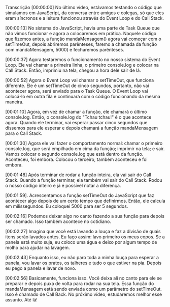 Transcrição
[00:00:00] No último vídeo, estávamos testando o código que simulamos em JavaScript, da conversa entre amigos e colegas, só que eles eram síncronos e a leitura funcionou através do Event Loop e do Call Stack.

[00:00:13] No sistema do JavaScript, havia uma parte de Task Queue que não vimos funcionar e agora a colocaremos em prática. Naquele código que fizemos antes, a função mandaMensagem() agora vai começar com o setTimeOut, depois abriremos parênteses, faremo a chamada da função com mandaMensagem, 5000) e fecharemos parênteses.

[00:00:37] Agora testaremos o funcionamento no nosso sistema do Event Loop. Ele vai chamar a primeira linha, o primeiro console.log e colocar na Call Stack. Então, imprimiu na tela, chegou a hora dele sair de lá.

[00:00:52] Agora o Event Loop vai chamar o setTimeOut, que funciona diferente. Ele é um setTimeOut de cinco segundos, portanto, não vai acontecer agora, será enviado para o Task Queue. O Event Loop vai colocá-lo em outra fila e continuará com o código funcionando da mesma maneira.

[00:01:10] Agora, em vez de chamar a função, ele chamará o último console.log. Então, o console.log do "Tchau tchau!" é o que acontece agora. Quando ele terminar, vai esperar passar cinco segundos que dissemos para ele esperar e depois chamará a função mandaMensagem para o Call Stack.

[00:01:30] Agora ele vai fazer o comportamento normal: chamar o primeiro console.log, que será empilhado em cima da função; imprimir na tela; e sair. Vamos colocar o segundo console.log que está dentro da função. Aconteceu, foi embora. Colocou o terceiro, também aconteceu e foi embora.

[00:01:48] Após terminar de rodar a função inteira, ela vai sair do Call Stack. Quando a função terminar, ela também vai sair do Call Stack. Rodou o nosso código inteiro e já é possível notar a diferença.

[00:01:59]. Acrescentamos a função setTimeOut do JavaScript que faz acontecer algo depois de um certo tempo que definirmos. Então, ele calcula em milissegundos. Eu coloquei 5000 para ser 5 segundos.

[00:02:16] Podemos deixar algo no canto fazendo a sua função para depois ser chamado. Isso também acontece no cotidiano.

[00:02:27] Imagina que você está lavando a louça e faz a divisão de quais itens serão lavados antes. Eu faço assim: lavo primeiro os meus copos. Se a panela está muito suja, eu coloco uma água e deixo por algum tempo de molho para ajudar na lavagem.

[00:02:43] Enquanto isso, eu não paro toda a minha louça para esperar a panela, vou lavar os pratos, os talheres e tudo o que estiver na pia. Depois eu pego a panela e lavar de novo.

[00:02:56] Basicamente, funciona isso. Você deixa ali no canto para ele se preparar e depois puxa de volta para rodar na sua tela. Essa função do mandaMensagem está sendo enviada como um parâmetro do setTimeOut. Isso é chamado de Call Back. No próximo vídeo, estudaremos melhor esse assunto. Até lá!